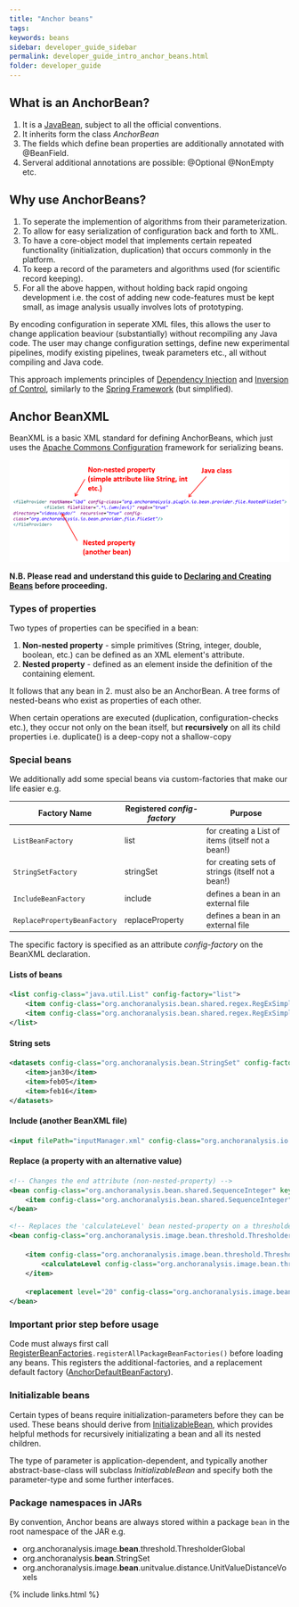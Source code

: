 ```yaml
---
title: "Anchor beans"
tags:
keywords: beans
sidebar: developer_guide_sidebar
permalink: developer_guide_intro_anchor_beans.html
folder: developer_guide
---
```


## What is an AnchorBean?

1. It is a [JavaBean](https://en.wikipedia.org/wiki/JavaBeans), subject to all the official conventions.
2. It inherits form the class *AnchorBean*
3. The fields which define bean properties are additionally annotated with @BeanField.
4. Serveral additional annotations are possible: @Optional @NonEmpty etc.

## Why use AnchorBeans?

1. To seperate the implemention of algorithms from their parameterization.
2. To allow for easy serialization of configuration back and forth to XML.
3. To have a core-object model that implements certain repeated functionality (initialization, duplication) that occurs commonly in the platform.
4. To keep a record of the parameters and algorithms used (for scientific record keeping).
5. For all the above happen, without holding back rapid ongoing development i.e. the cost of adding new code-features must be kept small, as image analysis usually involves lots of prototyping.

By encoding configuration in seperate XML files, this allows the user to change application beaviour (substantially) without recompiling any Java code. The user may change configuration settings, define new experimental pipelines, modify existing pipelines, tweak parameters etc., all without compiling and Java code.

This approach implements principles of [Dependency Injection](https://en.wikipedia.org/wiki/Dependency_injection) and [Inversion of Control](https://en.wikipedia.org/wiki/Inversion_of_control), similarly to the [Spring Framework](https://en.wikipedia.org/wiki/Spring_Framework) (but simplified).

## Anchor BeanXML

BeanXML is a basic XML standard for defining AnchorBeans, which just uses the [Apache Commons Configuration](https://commons.apache.org/proper/commons-configuration/) framework for serializing beans.

![beanxml.png](/images/anchor_beans/beanxml.png)

**N.B. Please read and understand this guide to [Declaring and Creating Beans](https://commons.apache.org/proper/commons-configuration/userguide/howto_beans.html) before proceeding.**

### Types of properties

Two types of properties can be specified in a bean:

1. **Non-nested property** - simple primitives (String, integer, double, boolean, etc.) can be defined as an XML element's attribute.
2. **Nested property** - defined as an element inside the definition of the containing element.

It follows that any bean in 2. must also be an AnchorBean. A tree forms of nested-beans who exist as properties of each other.

When certain operations are executed (duplication, configuration-checks etc.), they occur not only on the bean itself, but **recursively** on all its child properties i.e. duplicate() is a deep-copy not a shallow-copy

### Special beans
We additionally add some special beans via custom-factories that make our life easier e.g.

| Factory Name | Registered *config-factory* | Purpose
|--------------|-----------------|--------
| `ListBeanFactory` | list | for creating a List of items (itself not a bean!)
| `StringSetFactory` | stringSet | for creating sets of strings (itself not a bean!)
| `IncludeBeanFactory` | include | defines a bean in an external file
| `ReplacePropertyBeanFactory` | replaceProperty | defines a bean in an external file

The specific factory is specified as an attribute *config-factory* on the BeanXML declaration.

#### Lists of beans

```xml
<list config-class="java.util.List" config-factory="list">
	<item config-class="org.anchoranalysis.bean.shared.regex.RegExSimple" matchString="*_red.tif$"/>
	<item config-class="org.anchoranalysis.bean.shared.regex.RegExSimple" matchString="*_blue.tif$"/>
</list>
```

#### String sets

```xml
<datasets config-class="org.anchoranalysis.bean.StringSet" config-factory="stringSet">
	<item>jan30</item>
	<item>feb05</item>
	<item>feb16</item>
</datasets>
```

#### Include (another BeanXML file)

```xml
<input filePath="inputManager.xml" config-class="org.anchoranalysis.io.bean.input.InputManager" config-factory="include"/>
```

#### Replace (a property with an alternative value)

```xml
<!-- Changes the end attribute (non-nested-property) -->
<bean config-class="org.anchoranalysis.bean.shared.SequenceInteger" key="end" replacement="10" config-factory="replaceProperty">
	<item config-class="org.anchoranalysis.bean.shared.SequenceInteger" start="1" end="5"/>
</bean>
```

```xml
<!-- Replaces the 'calculateLevel' bean nested-property on a thresholder -->
<bean config-class="org.anchoranalysis.image.bean.threshold.ThresholderGlobal" key="calculateLevel" config-factory="replaceProperty">
	
	<item config-class="org.anchoranalysis.image.bean.threshold.ThresholderGlobal">
		<calculateLevel config-class="org.anchoranalysis.image.bean.threshold.calculatelevel.Otsu"/>
	</item>
	
	<replacement level="20" config-class="org.anchoranalysis.image.bean.threshold.calculatelevel.Constant"/>
</bean>
```

### Important prior step before usage

Code must always first call [RegisterBeanFactories](https://github.com/anchoranalysis/anchor/blob/master/anchor-bean/src/main/java/org/anchoranalysis/bean/xml/RegisterBeanFactories.java)`.registerAllPackageBeanFactories()` before loading any beans. This registers the additional-factories, and a replacement default factory ([AnchorDefaultBeanFactory](https://github.com/anchoranalysis/anchor/blob/master/anchor-bean/src/main/java/org/anchoranalysis/bean/xml/factory/AnchorDefaultBeanFactory.java)).

### Initializable beans

Certain types of beans require initialization-parameters before they can be used. These beans should derive from [InitializableBean](https://github.com/anchoranalysis/anchor/blob/master/anchor-bean/src/main/java/org/anchoranalysis/bean/init/InitializableBean.java), which provides helpful methods for recursively initializating a bean and all its nested children.

The type of parameter is application-dependent, and typically another abstract-base-class will subclass *InitializableBean* and specify both the parameter-type and some further interfaces.

### Package namespaces in JARs

By convention, Anchor beans are always stored within a package `bean` in the root namespace of the JAR e.g.

- org.anchoranalysis.image.**bean**.threshold.ThresholderGlobal
- org.anchoranalysis.**bean**.StringSet
- org.anchoranalysis.image.**bean**.unitvalue.distance.UnitValueDistanceVoxels


{% include links.html %}
